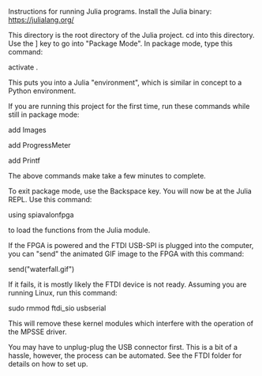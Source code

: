 Instructions for running Julia programs.
Install the Julia binary:
https://julialang.org/

This directory is the root directory of the Julia project.
cd into this directory.  Use the ] key to go into "Package Mode".
In package mode, type this command:

activate .

This puts you into a Julia "environment", which is similar in concept
to a Python environment.

If you are running this project for the first time, run these commands
while still in package mode:

add Images

add ProgressMeter

add Printf

The above commands make take a few minutes to complete.

To exit package mode, use the Backspace key.
You will now be at the Julia REPL.  Use this command:

using spiavalonfpga

to load the functions from the Julia module.

If the FPGA is powered and the FTDI USB-SPI is plugged into the
computer, you can "send" the animated GIF image to the FPGA with
this command:

send("waterfall.gif")

If it fails, it is mostly likely the FTDI device is not ready.
Assuming you are running Linux, run this command:

sudo rmmod ftdi_sio usbserial

This will remove these kernel modules which interfere with the operation
of the MPSSE driver.

You may have to unplug-plug the USB connector first.
This is a bit of a hassle, however, the process can be automated.
See the FTDI folder for details on how to set up.

